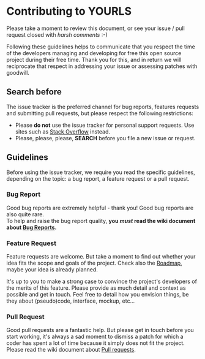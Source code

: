 Contributing to YOURLS
======================

Please take a moment to review this document, or see your issue / pull request closed with *harsh comments* :-)

Following these guidelines helps to communicate that you respect the time of
the developers managing and developing for free this open source project during their free time.
Thank you for this, and in return we will reciprocate that respect in addressing your issue
or assessing patches with goodwill.

Search before
-------------

The issue tracker is the preferred channel for bug reports, features requests and submitting pull
requests, but please respect the following restrictions:

* Please **do not** use the issue tracker for personal support requests. Use sites such as
  [Stack Overflow](http://stackoverflow.com) instead.
* Please, please, please, **SEARCH** before you file a new issue or request.

Guidelines
----------

Before using the issue tracker, we require you read the specific guidelines, depending on the topic:
a bug report, a feature request or a pull request.

### Bug Report

Good bug reports are extremely helpful - thank you! Good bug reports are also quite rare.  
To help and raise the bug report quality, **you _must_ read the wiki document about [Bug Reports](https://github.com/YOURLS/YOURLS/wiki/Bug-Report).**

### Feature Request

Feature requests are welcome. But take a moment to find out whether your idea fits the scope and
goals of the project. Check also the [Roadmap](https://github.com/YOURLS/YOURLS/wiki/Road-Map),
maybe your idea is already planned.

It's up to you to make a strong case to convince the project's developers of the merits of this feature.
Please provide as much detail and context as possible and get in touch. Feel free to detail how you envision
things, be they about (pseudo)code, interface, mockup, etc...

### Pull Request

Good pull requests are a fantastic help. But please get in touch before you start working,
it's always a sad moment to dismiss a patch for which a coder has spent a lot of time because
it simply does not fit the project. Please read the wiki
document about [Pull requests](https://github.com/YOURLS/YOURLS/wiki/Pull-Request).
